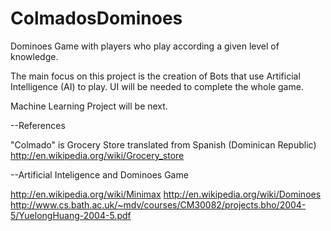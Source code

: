 # ColmadosDominoes
Dominoes Game with players who play according a given level of knowledge.


The main focus on this project is the creation of Bots that use Artificial Intelligence (AI) to play. UI will be needed to complete the whole game.

Machine Learning Project will be next.

--References

"Colmado" is Grocery Store translated from Spanish (Dominican Republic) 
http://en.wikipedia.org/wiki/Grocery_store

--Artificial Inteligence and Dominoes Game

http://en.wikipedia.org/wiki/Minimax
http://en.wikipedia.org/wiki/Dominoes
http://www.cs.bath.ac.uk/~mdv/courses/CM30082/projects.bho/2004-5/YuelongHuang-2004-5.pdf


